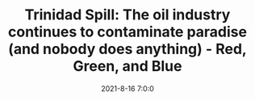 ---
"title": "Trinidad Spill: The oil industry continues to contaminate paradise (and nobody does anything) - Red, Green, and Blue"
"date": "2021-8-16 7:0:0"
"feed_name": "GOOGLENEWS"
"feed_website": "https://news.google.com/search?q=drilling%2Bincident&hl=en-US&gl=US&ceid=US:en"
"feed_rss": "https://news.google.com/rss/search?q=drilling%2Bincident&hl=en-US&gl=US&ceid=US:en"
"link": "https://redgreenandblue.org/2021/08/16/trinidad-spill-oil-industry-continues-contaminate-paradise-nobody-anything/"
"file": "_posts/2021-8-16-7-0-0_GOOGLENEWS_f7bb8659aa5d0ec14eda433b9e7b64d449029d4a.md"
"accident": "1"
"drilling": "1"
"dead": "0"
"injured": "0"
---